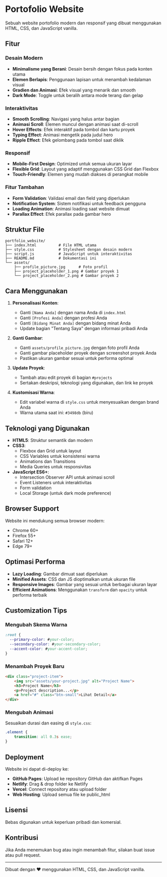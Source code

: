 # Portofolio Website

Sebuah website portofolio modern dan responsif yang dibuat menggunakan HTML, CSS, dan JavaScript vanilla.

## Fitur

### Desain Modern
- **Minimalisme yang Berani**: Desain bersih dengan fokus pada konten utama
- **Elemen Berlapis**: Penggunaan lapisan untuk menambah kedalaman visual
- **Gradien dan Animasi**: Efek visual yang menarik dan smooth
- **Dark Mode**: Toggle untuk beralih antara mode terang dan gelap

### Interaktivitas
- **Smooth Scrolling**: Navigasi yang halus antar bagian
- **Animasi Scroll**: Elemen muncul dengan animasi saat di-scroll
- **Hover Effects**: Efek interaktif pada tombol dan kartu proyek
- **Typing Effect**: Animasi mengetik pada judul hero
- **Ripple Effect**: Efek gelombang pada tombol saat diklik

### Responsif
- **Mobile-First Design**: Optimized untuk semua ukuran layar
- **Flexible Grid**: Layout yang adaptif menggunakan CSS Grid dan Flexbox
- **Touch-Friendly**: Elemen yang mudah diakses di perangkat mobile

### Fitur Tambahan
- **Form Validation**: Validasi email dan field yang diperlukan
- **Notification System**: Sistem notifikasi untuk feedback pengguna
- **Loading Animation**: Animasi loading saat website dimuat
- **Parallax Effect**: Efek parallax pada gambar hero

## Struktur File

```
portfolio_website/
├── index.html          # File HTML utama
├── style.css           # Stylesheet dengan desain modern
├── script.js           # JavaScript untuk interaktivitas
├── README.md           # Dokumentasi ini
└── assets/
    ├── profile_picture.jpg      # Foto profil
    ├── project_placeholder_1.png # Gambar proyek 1
    └── project_placeholder_2.png # Gambar proyek 2
```

## Cara Menggunakan

1. **Personalisasi Konten**:
   - Ganti `[Nama Anda]` dengan nama Anda di `index.html`
   - Ganti `[Profesi Anda]` dengan profesi Anda
   - Ganti `[Bidang Minat Anda]` dengan bidang minat Anda
   - Update bagian "Tentang Saya" dengan informasi pribadi Anda

2. **Ganti Gambar**:
   - Ganti `assets/profile_picture.jpg` dengan foto profil Anda
   - Ganti gambar placeholder proyek dengan screenshot proyek Anda
   - Pastikan ukuran gambar sesuai untuk performa optimal

3. **Update Proyek**:
   - Tambah atau edit proyek di bagian `#projects`
   - Sertakan deskripsi, teknologi yang digunakan, dan link ke proyek

4. **Kustomisasi Warna**:
   - Edit variabel warna di `style.css` untuk menyesuaikan dengan brand Anda
   - Warna utama saat ini: `#3498db` (biru)

## Teknologi yang Digunakan

- **HTML5**: Struktur semantik dan modern
- **CSS3**: 
  - Flexbox dan Grid untuk layout
  - CSS Variables untuk konsistensi warna
  - Animations dan Transitions
  - Media Queries untuk responsivitas
- **JavaScript ES6+**:
  - Intersection Observer API untuk animasi scroll
  - Event Listeners untuk interaktivitas
  - Form validation
  - Local Storage (untuk dark mode preference)

## Browser Support

Website ini mendukung semua browser modern:
- Chrome 60+
- Firefox 55+
- Safari 12+
- Edge 79+

## Optimasi Performa

- **Lazy Loading**: Gambar dimuat saat diperlukan
- **Minified Assets**: CSS dan JS dioptimalkan untuk ukuran file
- **Responsive Images**: Gambar yang sesuai untuk berbagai ukuran layar
- **Efficient Animations**: Menggunakan `transform` dan `opacity` untuk performa terbaik

## Customization Tips

### Mengubah Skema Warna
```css
:root {
  --primary-color: #your-color;
  --secondary-color: #your-secondary-color;
  --accent-color: #your-accent-color;
}
```

### Menambah Proyek Baru
```html
<div class="project-item">
    <img src="assets/your-project.jpg" alt="Project Name">
    <h3>Project Name</h3>
    <p>Project description...</p>
    <a href="#" class="btn-small">Lihat Detail</a>
</div>
```

### Mengubah Animasi
Sesuaikan durasi dan easing di `style.css`:
```css
.element {
    transition: all 0.3s ease;
}
```

## Deployment

Website ini dapat di-deploy ke:
- **GitHub Pages**: Upload ke repository GitHub dan aktifkan Pages
- **Netlify**: Drag & drop folder ke Netlify
- **Vercel**: Connect repository atau upload folder
- **Web Hosting**: Upload semua file ke public_html

## Lisensi

Bebas digunakan untuk keperluan pribadi dan komersial.

## Kontribusi

Jika Anda menemukan bug atau ingin menambah fitur, silakan buat issue atau pull request.

---

Dibuat dengan ❤️ menggunakan HTML, CSS, dan JavaScript vanilla.


